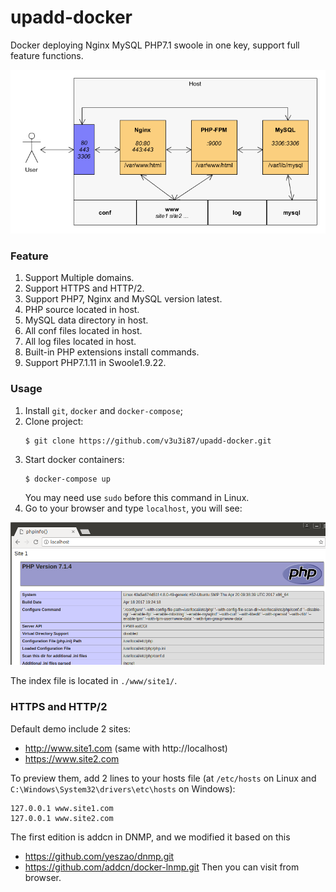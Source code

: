 # upadd-docker
Docker deploying Nginx MySQL PHP7.1 swoole in one key, support full feature functions.

![Demo Image](./resources/img/dnmp.png)

### Feature
1. Support Multiple domains.
2. Support HTTPS and HTTP/2.
3. Support PHP7, Nginx and MySQL version latest.
4. PHP source located in host.
5. MySQL data directory in host.
6. All conf files located in host.
7. All log files located in host.
8. Built-in PHP extensions install commands.
9. Support PHP7.1.11 in Swoole1.9.22.

### Usage
1. Install `git`, `docker` and `docker-compose`;
2. Clone project:
    ```
    $ git clone https://github.com/v3u3i87/upadd-docker.git
    ```
4. Start docker containers:
    ```
    $ docker-compose up
    ```
    You may need use `sudo` before this command in Linux.
5. Go to your browser and type `localhost`, you will see:

![Demo Image](./resources/img/snapshot.png)

The index file is located in `./www/site1/`.

### HTTPS and HTTP/2
Default demo include 2 sites:
* http://www.site1.com (same with http://localhost)
* https://www.site2.com

To preview them, add 2 lines to your hosts file (at `/etc/hosts` on Linux and `C:\Windows\System32\drivers\etc\hosts` on Windows):
```
127.0.0.1 www.site1.com
127.0.0.1 www.site2.com
```

The first edition is addcn in DNMP, and we modified it based on this
* https://github.com/yeszao/dnmp.git
* https://github.com/addcn/docker-lnmp.git
Then you can visit from browser.